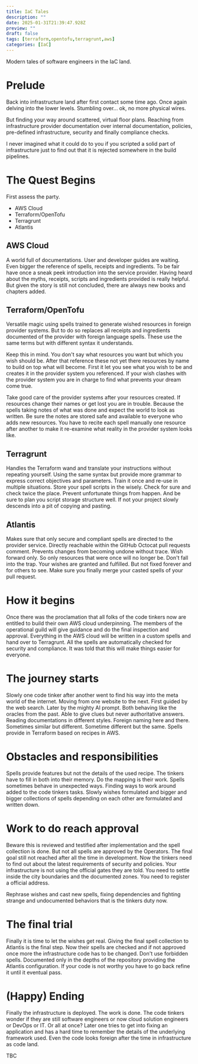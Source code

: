 ```yaml
---
title: IaC Tales
description: ""
date: 2025-01-31T21:39:47.928Z
preview: ""
draft: false
tags: [terraform,opentofu,terragrunt,aws]
categories: [IaC]
---
```

Modern tales of software engineers in the IaC land.

# Prelude
Back into infrastructure land after first contact some time ago.
Once again delving into the lower levels. Stumbling over... ok, no more physical wires.

But finding your way around scattered, virtual floor plans. Reaching from infrastructure provider documentation over internal documentation, policies, pre-defined infrastructure, security and finally compliance checks.

I never imagined what it could do to you if you scripted a solid part of infrastructure just to find out that it is rejected somewhere in the build pipelines.

# The Quest Begins
First assess the party.
- AWS Cloud
- Terraform/OpenTofu
- Terragrunt
- Atlantis

## AWS Cloud
A world full of documentations. User and developer guides are waiting. Even bigger the reference of
spells, receipts and ingredients.
To be fair have once a sneak peek introduction into the service provider. 
Having heard about the myths, receipts, scripts and ingredients provided is really helpful.
But given the story is still not concluded, there are always new books and chapters added.

## Terraform/OpenTofu
Versatile magic using spells trained to generate wished resources in foreign provider systems.
But to do so replaces all receipts and ingredients documented of the provider with foreign language spells.
These use the same terms but with different syntax it understands.

Keep this in mind. You don't say what resources you want but which you wish should be.
After that reference these not yet there resources by name to build on top what will become.
First it let you see what you wish to be and creates it in the provider system you referenced.
If your wish clashes with the provider system you are in charge to find what prevents your dream come true.

Take good care of the provider systems after your resources created. If resources change their names or get lost you are in trouble.
Because the spells taking notes of what was done and expect the world to look as written.
Be sure the notes are stored safe and available to everyone who adds new resources.
You have to recite each spell manually one resource after another to make it re-examine what reality in the provider system looks like.

## Terragrunt
Handles the Terraform wand and translate your instructions without repeating yourself.
Using the same syntax but provide more grammar to express correct objectives and parameters.
Train it once and re-use in multiple situations.
Store your spell scripts in the wisely. Check for sure and check twice the place. 
Prevent unfortunate things from happen. And be sure to plan you script storage structure well. 
If not your project slowly descends into a pit of copying and pasting.

## Atlantis
Makes sure that only secure and compliant spells are directed to the provider service.
Directly reachable within the GitHub Octocat pull requests comment.
Prevents changes from becoming undone without trace. Wish forward only. So only resources that were once will no longer be.
Don't fall into the trap. Your wishes are granted and fulfilled. 
But not fixed forever and for others to see. Make sure you finally merge your casted spells of your pull request.

# How it begins
Once there was the proclamation that all folks of the code tinkers now are entitled to build their own AWS cloud underpinning.
The members of the operational guild will give guidance and do the final inspection and approval.
Everything in the AWS cloud will be written in a custom spells and hand over to Terragrunt.
All the spells are automatically checked for security and compliance.
It was told that this will make things easier for everyone.

# The journey starts
Slowly one code tinker after another went to find his way into the meta world of the internet.
Moving from one website to the next. First guided by the web search. Later by the mighty AI prompt.
Both behaving like the oracles from the past. Able to give clues but never authoritative answers. 
Reading documentations in different styles. Foreign naming here and there. Sometimes similar but different.
Sometime different but the same. Spells provide in Terraform based on recipes in AWS.

# Obstacles and responsibilities
Spells provide features but not the details of the used recipe. The tinkers have to fill in both into their memory.
Do the mapping is their work. Spells sometimes behave in unexpected ways. Finding ways to work around added to the code tinkers tasks.
Slowly wishes formulated and bigger and bigger collections of spells depending on each other are formulated and written down.

# Work to do reach approval
Beware this is reviewed and testified after implementation and the spell collection is done. But not all spells are approved by the Operators.
The final goal still not reached after all the time in development. Now the tinkers need to find out about the latest requirements of security and policies.
Your infrastructure is not using the official gates they are told. You need to settle inside the city boundaries and the documented zones.
You need to register a official address.

Rephrase wishes and cast new spells, fixing dependencies and fighting strange and undocumented behaviors that is the tinkers duty now.

# The final trial
Finally it is time to let the wishes get real. Giving the final spell collection to Atlantis is the final step.
Now their spells are checked and if not approved once more the infrastructure code has to be changed. Don't use forbidden spells.
Documented only in the depths of the repository providing the Atlantis configuration.
If your code is not worthy you have to go back refine it until it eventual pass.

# (Happy) Ending
Finally the infrastructure is deployed. The work is done. The code tinkers wonder if they are still software engineers or now cloud solution engineers or DevOps or IT. Or all at once?
Later one tries to get into fixing an application and has a hard time to remember the details of the underlying framework used.
Even the code looks foreign after the time in infrastructure as code land.

TBC